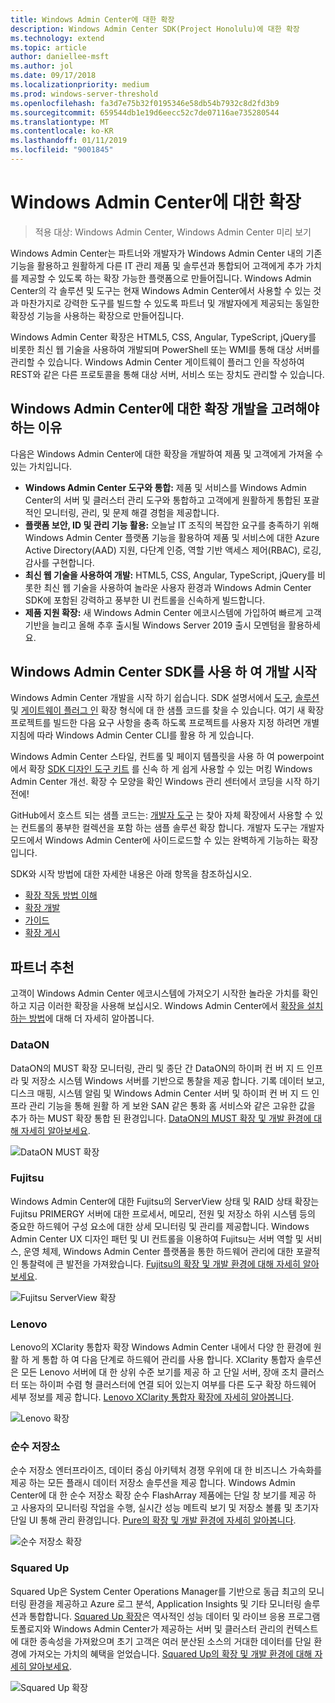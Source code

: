 ```yaml
---
title: Windows Admin Center에 대한 확장
description: Windows Admin Center SDK(Project Honolulu)에 대한 확장
ms.technology: extend
ms.topic: article
author: daniellee-msft
ms.author: jol
ms.date: 09/17/2018
ms.localizationpriority: medium
ms.prod: windows-server-threshold
ms.openlocfilehash: fa3d7e75b32f0195346e58db54b7932c8d2fd3b9
ms.sourcegitcommit: 659544db1e19d6eecc52c7de07116ae735280544
ms.translationtype: MT
ms.contentlocale: ko-KR
ms.lasthandoff: 01/11/2019
ms.locfileid: "9001845"
---
```

# Windows Admin Center에 대한 확장

>적용 대상: Windows Admin Center, Windows Admin Center 미리 보기

Windows Admin Center는 파트너와 개발자가 Windows Admin Center 내의 기존 기능을 활용하고 원활하게 다른 IT 관리 제품 및 솔루션과 통합되어 고객에게 추가 가치를 제공할 수 있도록 하는 확장 가능한 플랫폼으로 만들어집니다. Windows Admin Center의 각 솔루션 및 도구는 현재 Windows Admin Center에서 사용할 수 있는 것과 마찬가지로 강력한 도구를 빌드할 수 있도록 파트너 및 개발자에게 제공되는 동일한 확장성 기능을 사용하는 확장으로 만들어집니다.

Windows Admin Center 확장은 HTML5, CSS, Angular, TypeScript, jQuery를 비롯한 최신 웹 기술을 사용하여 개발되며 PowerShell 또는 WMI를 통해 대상 서버를 관리할 수 있습니다. Windows Admin Center 게이트웨이 플러그 인을 작성하여 REST와 같은 다른 프로토콜을 통해 대상 서버, 서비스 또는 장치도 관리할 수 있습니다.

## Windows Admin Center에 대한 확장 개발을 고려해야 하는 이유

다음은 Windows Admin Center에 대한 확장을 개발하여 제품 및 고객에게 가져올 수 있는 가치입니다.

- **Windows Admin Center 도구와 통합:** 제품 및 서비스를 Windows Admin Center의 서버 및 클러스터 관리 도구와 통합하고 고객에게 원활하게 통합된 포괄적인 모니터링, 관리, 및 문제 해결 경험을 제공합니다.
- **플랫폼 보안, ID 및 관리 기능 활용:** 오늘날 IT 조직의 복잡한 요구를 충족하기 위해 Windows Admin Center 플랫폼 기능을 활용하여 제품 및 서비스에 대한 Azure Active Directory(AAD) 지원, 다단계 인증, 역할 기반 액세스 제어(RBAC), 로깅, 감사를 구현합니다.
- **최신 웹 기술을 사용하여 개발:** HTML5, CSS, Angular, TypeScript, jQuery를 비롯한 최신 웹 기술을 사용하여 놀라운 사용자 환경과 Windows Admin Center SDK에 포함된 강력하고 풍부한 UI 컨트롤을 신속하게 빌드합니다.
- **제품 지원 확장:** 새 Windows Admin Center 에코시스템에 가입하여 빠르게 고객 기반을 늘리고 올해 추후 출시될 Windows Server 2019 출시 모멘텀을 활용하세요.

## Windows Admin Center SDK를 사용 하 여 개발 시작

Windows Admin Center 개발을 시작 하기 쉽습니다.  SDK 설명서에서 [도구](develop-tool.md), [솔루션](develop-solution.md)및 [게이트웨이 플러그 인](develop-gateway-plugin.md) 확장 형식에 대 한 샘플 코드를 찾을 수 있습니다. 여기 새 확장 프로젝트를 빌드한 다음 요구 사항을 충족 하도록 프로젝트를 사용자 지정 하려면 개별 지침에 따라 Windows Admin Center CLI를 활용 하 게 있습니다.

Windows Admin Center 스타일, 컨트롤 및 페이지 템플릿을 사용 하 여 powerpoint에서 확장 [SDK 디자인 도구 키트](https://github.com/Microsoft/windows-admin-center-sdk/blob/master/WindowsAdminCenterDesignToolkit.zip) 를 신속 하 게 쉽게 사용할 수 있는 머킹 Windows Admin Center 개선. 확장 수 모양을 확인 Windows 관리 센터에서 코딩을 시작 하기 전에!

GitHub에서 호스트 되는 샘플 코드는: [개발자 도구](https://aka.ms/wacsdk) 는 찾아 자체 확장에서 사용할 수 있는 컨트롤의 풍부한 컬렉션을 포함 하는 샘플 솔루션 확장 합니다. 개발자 도구는 개발자 모드에서 Windows Admin Center에 사이드로드할 수 있는 완벽하게 기능하는 확장입니다.

SDK와 시작 방법에 대한 자세한 내용은 아래 항목을 참조하십시오.

- [확장 작동 방법 이해](understand-extensions.md)
- [확장 개발](developing-extensions.md)
- [가이드](guides.md)
- [확장 게시](publish-extensions.md)

## 파트너 추천

고객이 Windows Admin Center 에코시스템에 가져오기 시작한 놀라운 가치를 확인하고 지금 이러한 확장을 사용해 보십시오. Windows Admin Center에서 [확장을 설치하는 방법](../configure/using-extensions.md)에 대해 더 자세히 알아봅니다.

### DataON

DataON의 MUST 확장 모니터링, 관리 및 종단 간 DataON의 하이퍼 컨 버 지 드 인프라 및 저장소 시스템 Windows 서버를 기반으로 통찰을 제공 합니다. 기록 데이터 보고, 디스크 매핑, 시스템 알림 및 Windows Admin Center 서버 및 하이퍼 컨 버 지 드 인프라 관리 기능을 통해 원활 하 게 보완 SAN 같은 통화 홈 서비스와 같은 고유한 값을 추가 하는 MUST 확장 통합 된 환경입니다. [DataON의 MUST 확장 및 개발 환경에 대해 자세히 알아보세요](case-studies/dataon.md).

![DataON MUST 확장](../media/extensibility-overview/dataon-must-extension.png)

### Fujitsu

Windows Admin Center에 대한 Fujitsu의 ServerView 상태 및 RAID 상태 확장는 Fujitsu PRIMERGY 서버에 대한 프로세서, 메모리, 전원 및 저장소 하위 시스템 등의 중요한 하드웨어 구성 요소에 대한 상세 모니터링 및 관리를 제공합니다. Windows Admin Center UX 디자인 패턴 및 UI 컨트롤을 이용하여 Fujitsu는 서버 역할 및 서비스, 운영 체제, Windows Admin Center 플랫폼을 통한 하드웨어 관리에 대한 포괄적인 통찰력에 큰 발전을 가져왔습니다. [Fujitsu의 확장 및 개발 환경에 대해 자세히 알아보세요](case-studies/fujitsu.md).

![Fujitsu ServerView 확장](../media/extensibility-overview/fujitsu-serverview-extension.png)

### Lenovo

Lenovo의 XClarity 통합자 확장 Windows Admin Center 내에서 다양 한 환경에 원활 하 게 통합 하 여 다음 단계로 하드웨어 관리를 사용 합니다. XClarity 통합자 솔루션은 모든 Lenovo 서버에 대 한 상위 수준 보기를 제공 하 고 단일 서버, 장애 조치 클러스터 또는 하이퍼 수렴 형 클러스터에 연결 되어 있는지 여부를 다른 도구 확장 하드웨어 세부 정보를 제공 합니다. [Lenovo XClarity 통합자 확장에 자세히 알아봅니다](case-studies/lenovo.md).

![Lenovo 확장](../media/extensibility-overview/lenovo-extension.png)

### 순수 저장소

순수 저장소 엔터프라이즈, 데이터 중심 아키텍처 경쟁 우위에 대 한 비즈니스 가속화를 제공 하는 모든 플래시 데이터 저장소 솔루션을 제공 합니다. Windows Admin Center에 대 한 순수 저장소 확장 순수 FlashArray 제품에는 단일 창 보기를 제공 하 고 사용자의 모니터링 작업을 수행, 실시간 성능 메트릭 보기 및 저장소 볼륨 및 초기자 단일 UI 통해 관리 환경입니다. [Pure의 확장 및 개발 환경에 자세히 알아봅니다](case-studies/purestorage.md).

![순수 저장소 확장](../media/extensibility-overview/purestorage-extension.png)

### Squared Up

Squared Up은 System Center Operations Manager를 기반으로 동급 최고의 모니터링 환경을 제공하고 Azure 로그 분석, Application Insights 및 기타 모니터링 솔루션과 통합합니다. [Squared Up 확장](https://squaredup.com/product/honolulu/windows-admin-center-extension/?utm_source=microsoft-docs&utm_medium=public-relations&utm_campaign=honolulu)은 역사적인 성능 데이터 및 라이브 응용 프로그램 토폴로지와 Windows Admin Center가 제공하는 서버 및 클러스터 관리의 컨텍스트에 대한 종속성을 가져왔으며 초기 고객은 여러 분산된 소스의 거대한 데이터를 단일 환경에 가져오는 가치의 혜택을 얻었습니다. [Squared Up의 확장 및 개발 환경에 대해 자세히 알아보세요](case-studies/squared-up.md).

![Squared Up 확장](../media/extensibility-overview/squaredup-extension.png)